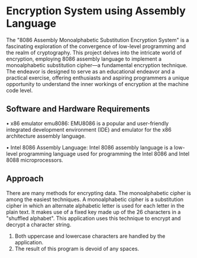 
# Encryption System using Assembly Language

The "8086 Assembly Monoalphabetic Substitution Encryption System" is a fascinating exploration 
of the convergence of low-level programming and the realm of cryptography. This project delves 
into the intricate world of encryption, employing 8086 assembly language to implement a 
monoalphabetic substitution cipher—a fundamental encryption technique. The endeavor is 
designed to serve as an educational endeavor and a practical exercise, offering enthusiasts and 
aspiring programmers a unique opportunity to understand the inner workings of encryption at the 
machine code level.



## Software and Hardware Requirements
• x86 emulator emu8086: EMU8086 is a popular and user-friendly integrated development 
environment (IDE) and emulator for the x86 architecture assembly language.

• Intel 8086 Assembly Language: Intel 8086 assembly language is a low-level programming 
language used for programming the Intel 8086 and Intel 8088 microprocessors.

## Approach
There are many methods for encrypting data. The monoalphabetic cipher is among the easiest techniques. A monoalphabetic cipher is a substitution cipher in which an alternate alphabetic letter is used for each letter in the plain text. It makes use of a fixed key made up of the 26 characters in a "shuffled alphabet".
This application uses this technique to encrypt and decrypt a character string.
1. Both uppercase and lowercase characters are handled by the application.
2. The result of this program is devoid of any spaces.
